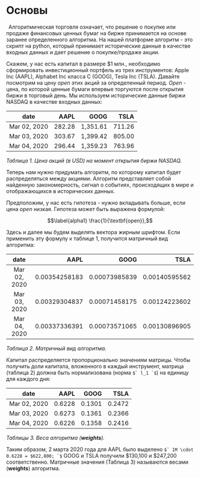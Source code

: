 # Основы

  Алгоритмическая торговля означает, что решение о покупке или продаже
финансовых ценных бумаг на бирже принимается на основе заранее
определенного алгоритма. На нашей платформе алгоритм - это скрипт на
python, который принимает исторические данные в качестве входных данных
и дает решение о покупке/продаже акции.

Скажем, у нас есть капитал в размере \$1 млн., необходимо сформировать
инвестиционный портфель из трех инструментов: Apple Inc (AAPL), Alphabet
Inc класса C (GOOG), Tesla Inc (TSLA). Давайте посмотрим на цену *open*
этих акций за определенный период. *Open* - цена, по которой ценные
бумаги впервые торгуются после открытия биржи в торговый день. Мы
используем исторические данные биржи NASDAQ в качестве входных данных:

| date         | AAPL   | GOOG     | TSLA   |
|:------------:| ------:| --------:| ------:|
| Mar 02, 2020 | 282.28 | 1,351.61 | 711.26 |
| Mar 03, 2020 | 303.67 | 1,399.42 | 805.00 |
| Mar 04, 2020 | 296.44 | 1,359.23 | 763.96 |

_Таблица 1. Цена акций (в USD) на момент открытия биржи NASDAQ._

Теперь нам нужно придумать алгоритм, по которому капитал будет
распределяться между акциями. Алгоритм представляет собой найденную
закономерность, сигнал о событиях, происходящих в мире и отображающихся
в исторических данных.

Предположим, у нас есть гипотеза - нужно вкладывать больше, если цена
*open* низкая. Гипотеза может быть выражена формулой:

```math
\label{alpha1}
    \frac{1}{\textbf{open}},
```

Здесь и далее мы будем выделять вектора жирным шрифтом. Если применить эту
формулу к таблице 1, получится матричный вид алгоритма:

| date         | AAPL          | GOOG          | TSLA          |
|:------------:| -------------:| -------------:| -------------:|
| Mar 02, 2020 | 0.00354258183 | 0.00073985839 | 0.00140595562 |
| Mar 03, 2020 | 0.00329304837 | 0.00071458175 | 0.00124223602 |
| Mar 04, 2020 | 0.00337336391 | 0.00073571065 | 0.00130896905 |

_Таблица 2. Матричный вид алгоритма._

Капитал распределяется пропорционально значениям матрицы. Чтобы получить
доли капитала, вложенного в каждый инструмент, матрица (таблица 2) должна быть 
нормализована (норма ``$` l_1 `$``) на единицу для каждого дня:

| date         | AAPL   | GOOG   | TSLA   |
|:------------:| ------:| ------:| ------:|
| Mar 02, 2020 | 0.6228 | 0.1301 | 0.2472 |
| Mar 03, 2020 | 0.6273 | 0.1361 | 0.2366 |
| Mar 04, 2020 | 0.6226 | 0.1358 | 0.2416 |

_Таблицы 3. Веса алгоритма (__weights__)._

Таким образом, 2 марта 2020 года для AAPL было выделено
``$` 1M \cdot 0.6228 = $622,800; `$`` GOOG и TSLA получили $130,100 и
$247,200  соответственно. Матричные значения (Таблица 3) называются весами (**weights**) алгоритма.